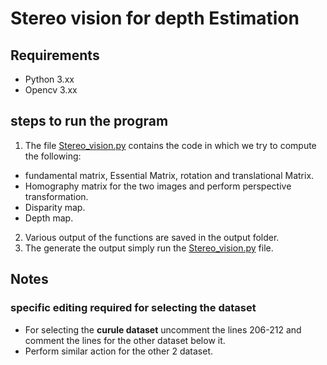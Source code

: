 # Stereo vision for depth Estimation

## Requirements
 - Python 3.xx
 - Opencv 3.xx

## steps to run the program
1. The file [Stereo_vision.py](./Stereo_vision.py) contains the code in which we try to compute the following:
 - fundamental matrix, Essential Matrix, rotation and translational Matrix.
 - Homography matrix for the two images and perform perspective transformation.
 - Disparity map.
 - Depth map.
2. Various output of the functions are saved in the output folder.
3. The generate the output simply run the [Stereo_vision.py](./Stereo_vision.py) file.

## Notes
### specific editing required for selecting the dataset
 - For selecting the **curule dataset** uncomment the lines 206-212 and comment the lines for the other dataset below it.
 - Perform similar action for the other 2 dataset.